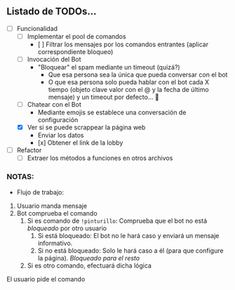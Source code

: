 ## Listado de TODOs...

* [ ] Funcionalidad 
  * [ ] Implementar el pool de comandos
    * [ ] Filtrar los mensajes por los comandos entrantes (aplicar correspondiente bloqueo)
  * [ ] Invocación del Bot
    * "Bloquear" el spam mediante un timeout (quizá?)
      * Que esa persona sea la única que pueda conversar con el bot
      * O que esa persona solo pueda hablar con el bot cada X tiempo (objeto clave valor con el @ y la fecha de último mensaje) y un timeout por defecto... 🤔
  * [ ] Chatear con el Bot
    * Mediante emojis se establece una conversación de configuración
  * [x] Ver si se puede scrappear la página web 
    * Enviar los datos
    * [x] Obtener el link de la lobby

* [ ] Refactor
  * [ ] Extraer los métodos a funciones en otros archivos

### NOTAS:
* Flujo de trabajo:
1. Usuario manda mensaje
2. Bot comprueba el comando
    1. Si es comando de `!pinturillo`: Comprueba que el bot no está *bloqueado* por otro usuario
        1. Si está bloqueado: El bot no le hará caso y enviará un mensaje informativo.
        2. Si no está bloqueado: Solo le hará caso a él (para que configure la página). *Bloqueado para el resto*
    2. Si es otro comando, efectuará dicha lógica



El usuario pide el comando